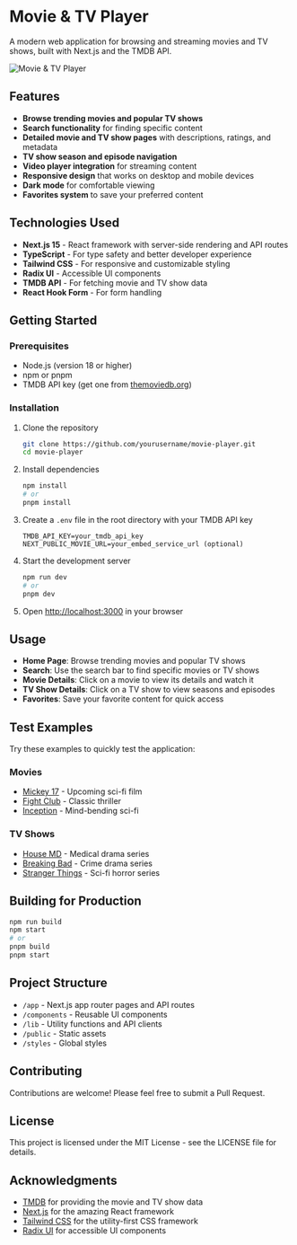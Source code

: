 # Movie & TV Player

A modern web application for browsing and streaming movies and TV shows, built with Next.js and the TMDB API.

![Movie & TV Player](https://image.tmdb.org/t/p/original/placeholder.jpg)

## Features

- **Browse trending movies and popular TV shows**
- **Search functionality** for finding specific content
- **Detailed movie and TV show pages** with descriptions, ratings, and metadata
- **TV show season and episode navigation**
- **Video player integration** for streaming content
- **Responsive design** that works on desktop and mobile devices
- **Dark mode** for comfortable viewing
- **Favorites system** to save your preferred content

## Technologies Used

- **Next.js 15** - React framework with server-side rendering and API routes
- **TypeScript** - For type safety and better developer experience
- **Tailwind CSS** - For responsive and customizable styling
- **Radix UI** - Accessible UI components
- **TMDB API** - For fetching movie and TV show data
- **React Hook Form** - For form handling

## Getting Started

### Prerequisites

- Node.js (version 18 or higher)
- npm or pnpm
- TMDB API key (get one from [themoviedb.org](https://www.themoviedb.org/documentation/api))

### Installation

1. Clone the repository
   ```bash
   git clone https://github.com/yourusername/movie-player.git
   cd movie-player
   ```

2. Install dependencies
   ```bash
   npm install
   # or
   pnpm install
   ```

3. Create a `.env` file in the root directory with your TMDB API key
   ```
   TMDB_API_KEY=your_tmdb_api_key
   NEXT_PUBLIC_MOVIE_URL=your_embed_service_url (optional)
   ```

4. Start the development server
   ```bash
   npm run dev
   # or
   pnpm dev
   ```

5. Open [http://localhost:3000](http://localhost:3000) in your browser

## Usage

- **Home Page**: Browse trending movies and popular TV shows
- **Search**: Use the search bar to find specific movies or TV shows
- **Movie Details**: Click on a movie to view its details and watch it
- **TV Show Details**: Click on a TV show to view seasons and episodes
- **Favorites**: Save your favorite content for quick access

## Test Examples

Try these examples to quickly test the application:

### Movies
- [Mickey 17](http://localhost:3000/movie/696506) - Upcoming sci-fi film
- [Fight Club](http://localhost:3000/movie/550) - Classic thriller
- [Inception](http://localhost:3000/movie/27205) - Mind-bending sci-fi

### TV Shows
- [House MD](http://localhost:3000/tv/1408) - Medical drama series
- [Breaking Bad](http://localhost:3000/tv/1396) - Crime drama series
- [Stranger Things](http://localhost:3000/tv/66732) - Sci-fi horror series

## Building for Production

```bash
npm run build
npm start
# or
pnpm build
pnpm start
```

## Project Structure

- `/app` - Next.js app router pages and API routes
- `/components` - Reusable UI components
- `/lib` - Utility functions and API clients
- `/public` - Static assets
- `/styles` - Global styles

## Contributing

Contributions are welcome! Please feel free to submit a Pull Request.

## License

This project is licensed under the MIT License - see the LICENSE file for details.

## Acknowledgments

- [TMDB](https://www.themoviedb.org/) for providing the movie and TV show data
- [Next.js](https://nextjs.org/) for the amazing React framework
- [Tailwind CSS](https://tailwindcss.com/) for the utility-first CSS framework
- [Radix UI](https://www.radix-ui.com/) for accessible UI components
